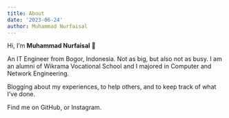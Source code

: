 ```yaml
---
title: About
date: '2023-06-24'
author: Muhammad Nurfaisal
---
```


Hi, I’m **Muhammad Nurfaisal** 👋

An IT Engineer from Bogor, Indonesia. Not as big, but also not as busy. I am an alumni of Wikrama Vocational School and I majored in Computer and Network Engineering. 

Blogging about my experiences, to help others, and to keep track of what I’ve done.

Find me on GitHub, or Instagram.